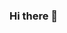 ### Hi there 👋

<!--
**KaraHowes/Karahowes** is a ✨ _special_ ✨ repository because its `README.md` (this file) appears on your GitHub profile.

![linkedInReadMe](https://user-images.githubusercontent.com/70952682/157234983-900a8a3d-c902-4f43-919e-48c922657dc5.jpg)


-  :ballot_box_with_check: I have just completed a full-stack resource:  <a href="https://thek-friends.netlify.app/" 
              aria-label="link to Thek-Friends project" 
              target="_blank"
              rel="noopener noreferrer"> Thek Friends</a>
- 🌱 I’m currently working on learning different styling libraries (Bootstrap, Tailwind)
- 💬 Ask me about CSS, styling ideas, Illustrator or Organic Chemistry :-)
- :bulb: I would love to combine my love of science with my love of code. 
- ⚡ Fun fact: I hold a Black Belt in Karate 

-->
